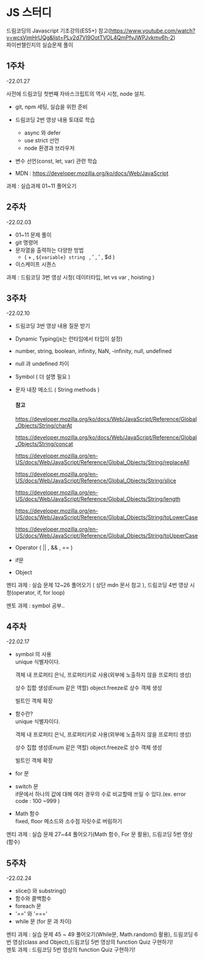 # JS 스터디

드림코딩의 Javascript 기초강의(ES5+) 참고(https://www.youtube.com/watch?v=wcsVjmHrUQg&list=PLv2d7VI9OotTVOL4QmPfvJWPJvkmv6h-2)  
파이썬챌린지의 실습문제 풀이

## 1주차

-22.01.27

사전에 드림코딩 첫번째 자바스크립트의 역사 시청, node 설치.

- git, npm 세팅, 실습을 위한 준비
- 드림코딩 2번 영상 내용 토대로 학습

  - async 와 defer
  - use strict 선언
  - node 환경과 브라우저

- 변수 선언(const, let, var) 관련 학습
- MDN : https://developer.mozilla.org/ko/docs/Web/JavaScript

과제 : 실습과제 01~11 풀어오기

## 2주차

-22.02.03

- 01~11 문제 풀이
- git 명령어
- 문자열을 출력하는 다양한 방법
  - ( + , `${variable} string ` , ' , ' , $d )
- 이스케이프 시퀀스

과제 : 드림코딩 3번 영상 시청( 데이터타입, let vs var , hoisting )

## 3주차

-22.02.10

- 드림코딩 3번 영상 내용 질문 받기
- Dynamic Typing(js는 런타임에서 타입이 설정)
- number, string, boolean, infinity, NaN, -infinity, null, undefined

- null 과 undefined 차이

- Symbol ( 더 설명 필요 )

- 문자 내장 메소드 ( String methods )

  #### 참고

  https://developer.mozilla.org/ko/docs/Web/JavaScript/Reference/Global_Objects/String/charAt

  https://developer.mozilla.org/ko/docs/Web/JavaScript/Reference/Global_Objects/String/concat

  https://developer.mozilla.org/en-US/docs/Web/JavaScript/Reference/Global_Objects/String/replaceAll

  https://developer.mozilla.org/en-US/docs/Web/JavaScript/Reference/Global_Objects/String/slice

  https://developer.mozilla.org/en-US/docs/Web/JavaScript/Reference/Global_Objects/String/length

  https://developer.mozilla.org/en-US/docs/Web/JavaScript/Reference/Global_Objects/String/toLowerCase

  https://developer.mozilla.org/en-US/docs/Web/JavaScript/Reference/Global_Objects/String/toUpperCase

- Operator ( || , && , == )
- if문
- Object

멘티 과제 : 실습 문제 12~26 풀어오기 ( 상단 mdn 문서 참고 ), 드림코딩 4번 영상 시청(operator, if, for loop)

멘토 과제 : symbol 공부..

## 4주차

-22.02.17

- symbol 의 사용  
  unique 식별자이다.   

  객체 내 프로퍼티 은닉, 프로퍼티키로 사용(외부에 노출하지 않을 프로퍼티 생성)  

  상수 집합 생성(Enum 같은 역할) object.freeze로 상수 객체 생성  

  빌트인 객체 확장  
- 함수란?  
  unique 식별자이다.   

  객체 내 프로퍼티 은닉, 프로퍼티키로 사용(외부에 노출하지 않을 프로퍼티 생성)  

  상수 집합 생성(Enum 같은 역할) object.freeze로 상수 객체 생성  

  빌트인 객체 확장  
- for 문  
- switch 문  
  if문에서 하나의 값에 대해 여러 경우의 수로 비교할때 쓰일 수 있다.(ex. error code : 100 ~999 )  
- Math 함수  
  fixed, floor 메소드와 소수점 자릿수로 버림하기

멘티 과제 : 실습 문제 27~44 풀어오기(Math 함수, For 문 활용), 드림코딩 5번 영상 (함수)

## 5주차

-22.02.24

- slice() 와 substring()
- 함수와 콜백함수
- foreach 문
- '==' 와 '==='
- while 문 (for 문 과 차이)

멘티 과제 : 실습 문제 45 ~ 49 풀어오기(While문, Math.random() 활용), 드림코딩 6번 영상(class and Object),드림코딩 5번 영상의 function Quiz 구현하기!  
멘토 과제 : 드림코딩 5번 영상의 function Quiz 구현하기!
